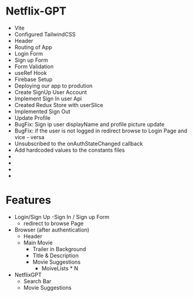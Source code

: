 # Netflix-GPT

- Vite 
- Configured TailwindCSS
- Header
- Routing of App
- Login Form
- Sign up Form
- Form Validation
- useRef Hook
- Firebase Setup
- Deploying our app to prodution
- Create SignUp User Account
- Implement Sign In user Api
- Created Redux Store with userSlice
- Implemented Sign Out
- Update Profile
- BugFix: Sign ip user displayName and profile picture update
- BugFix: if the user is not logged in redirect browse to Login Page and vice - versa
- Unsubscribed to the onAuthStateChanged callback
- Add hardcoded values to the constants files
- 
- 
- 
- 


# Features
- Login/Sign Up
    -Sign In / Sign up Form
    - redirect to browse Page
- Browser (after authentication)
    - Header
    - Main Movie
        - Trailer in Background
        - Title & Description
        - Movie Suggestions
            - MoiveLists * N
- NetflixGPT
    - Search Bar
    - Movie Suggestions